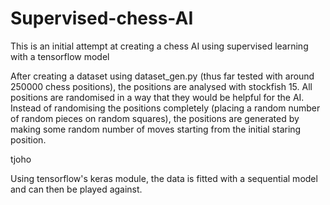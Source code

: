# Supervised-chess-AI

This is an initial attempt at creating a chess AI using supervised learning with a tensorflow model

After creating a dataset using dataset_gen.py (thus far tested with around 250000 chess positions), the positions are analysed with stockfish 15.
All positions are randomised in a way that they would be helpful for the AI. 
Instead of randomising the positions completely (placing a random number of random pieces on random squares), the positions are generated by making some random number of moves starting from the initial staring position.

tjoho

Using tensorflow's keras module, the data is fitted with a sequential model and can then be played against.
